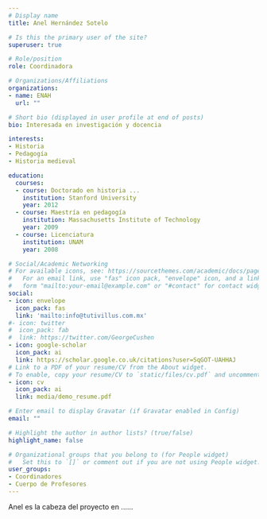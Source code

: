 ```yaml
---
# Display name
title: Anel Hernández Sotelo

# Is this the primary user of the site?
superuser: true

# Role/position
role: Coordinadora

# Organizations/Affiliations
organizations:
- name: ENAH
  url: ""

# Short bio (displayed in user profile at end of posts)
bio: Interesada en investigación y docencia

interests:
- Historia
- Pedagogía
- Historia medieval

education:
  courses:
  - course: Doctorado en historia ...
    institution: Stanford University
    year: 2012
  - course: Maestría en pedagogía
    institution: Massachusetts Institute of Technology
    year: 2009
  - course: Licenciatura
    institution: UNAM
    year: 2008

# Social/Academic Networking
# For available icons, see: https://sourcethemes.com/academic/docs/page-builder/#icons
#   For an email link, use "fas" icon pack, "envelope" icon, and a link in the
#   form "mailto:your-email@example.com" or "#contact" for contact widget.
social:
- icon: envelope
  icon_pack: fas
  link: 'mailto:info@tutivillus.com.mx'
#- icon: twitter
#  icon_pack: fab
#  link: https://twitter.com/GeorgeCushen
- icon: google-scholar
  icon_pack: ai
  link: https://scholar.google.co.uk/citations?user=SqGOT-UAHHAJ
# Link to a PDF of your resume/CV from the About widget.
# To enable, copy your resume/CV to `static/files/cv.pdf` and uncomment the lines below.
- icon: cv
  icon_pack: ai
  link: media/demo_resume.pdf

# Enter email to display Gravatar (if Gravatar enabled in Config)
email: ""

# Highlight the author in author lists? (true/false)
highlight_name: false

# Organizational groups that you belong to (for People widget)
#   Set this to `[]` or comment out if you are not using People widget.
user_groups:
- Coordinadores
- Cuerpo de Profesores
---
```


Anel es la cabeza del proyecto en ......